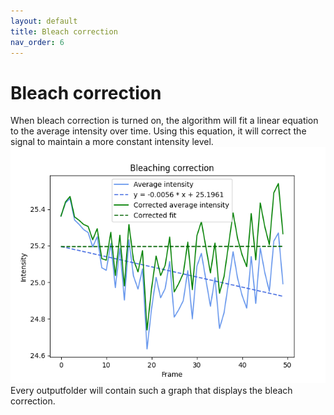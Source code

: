 ```yaml
---
layout: default
title: Bleach correction
nav_order: 6
---
```

# Bleach correction
When bleach correction is turned on, the algorithm will fit a linear equation to the average intensity over time. Using this equation, it will correct the signal to maintain a more constant intensity level.<br>
![](../assets/images/bleach_correction.png)<br>
Every outputfolder will contain such a graph that displays the bleach correction.